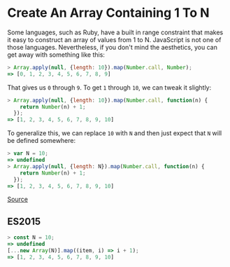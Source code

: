 # Create An Array Containing 1 To N

Some languages, such as Ruby, have a built in range constraint that makes it
easy to construct an array of values from 1 to N. JavaScript is not one of
those languages. Nevertheless, if you don't mind the aesthetics, you can get
away with something like this:

```javascript
> Array.apply(null, {length: 10}).map(Number.call, Number);
=> [0, 1, 2, 3, 4, 5, 6, 7, 8, 9]
```

That gives us `0` through `9`. To get `1` through `10`, we can tweak it
slightly:

```javascript
> Array.apply(null, {length: 10}).map(Number.call, function(n) {
    return Number(n) + 1;
  });
=> [1, 2, 3, 4, 5, 6, 7, 8, 9, 10]
```

To generalize this, we can replace `10` with `N` and then just expect that
`N` will be defined somewhere:

```javascript
> var N = 10;
=> undefined
> Array.apply(null, {length: N}).map(Number.call, function(n) {
    return Number(n) + 1;
  });
=> [1, 2, 3, 4, 5, 6, 7, 8, 9, 10]
```

[Source](http://stackoverflow.com/a/20066663/535590) 

## ES2015

```JavaScript
> const N = 10;
=> undefined
[...new Array(N)].map((item, i) => i + 1);
=> [1, 2, 3, 4, 5, 6, 7, 8, 9, 10]
```


